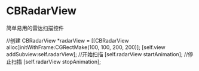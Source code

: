 # CBRadarView

简单易用的雷达扫描控件

  //创建
  CBRadarView *radarView = [[CBRadarView alloc]initWithFrame:CGRectMake(100, 100, 200, 200)];
  [self.view addSubview:self.radarView];
  //开始扫描
  [self.radarView startAnimation];
  //停止扫描
  [self.radarView stopAnimation];
